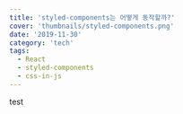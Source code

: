 ```yaml
---
title: 'styled-components는 어떻게 동작할까?'
cover: 'thumbnails/styled-components.png'
date: '2019-11-30'
category: 'tech'
tags:
  - React
  - styled-components
  - css-in-js
---
```


test
